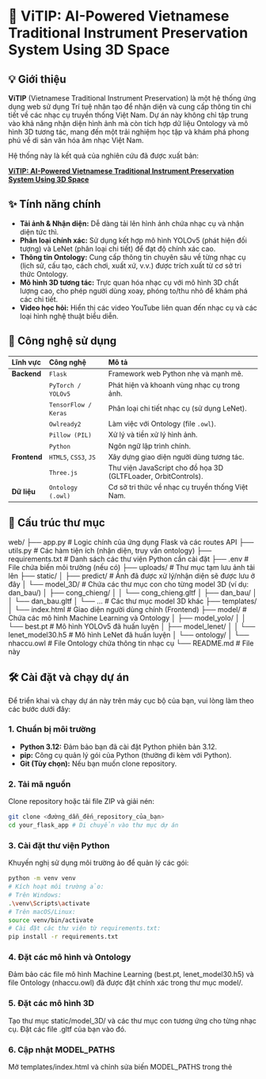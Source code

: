 # 🎼 ViTIP: AI-Powered Vietnamese Traditional Instrument Preservation System Using 3D Space

## 💡 Giới thiệu

**ViTIP** (Vietnamese Traditional Instrument Preservation) là một hệ thống ứng dụng web sử dụng Trí tuệ nhân tạo để nhận diện và cung cấp thông tin chi tiết về các nhạc cụ truyền thống Việt Nam. Dự án này không chỉ tập trung vào khả năng nhận diện hình ảnh mà còn tích hợp dữ liệu Ontology và mô hình 3D tương tác, mang đến một trải nghiệm học tập và khám phá phong phú về di sản văn hóa âm nhạc Việt Nam.

Hệ thống này là kết quả của nghiên cứu đã được xuất bản:

**[ViTIP: AI-Powered Vietnamese Traditional Instrument Preservation System Using 3D Space](https://link.springer.com/chapter/10.1007/978-3-031-60295-8_7)**

## ✨ Tính năng chính

* **Tải ảnh & Nhận diện:** Dễ dàng tải lên hình ảnh chứa nhạc cụ và nhận diện tức thì.
* **Phân loại chính xác:** Sử dụng kết hợp mô hình YOLOv5 (phát hiện đối tượng) và LeNet (phân loại chi tiết) để đạt độ chính xác cao.
* **Thông tin Ontology:** Cung cấp thông tin chuyên sâu về từng nhạc cụ (lịch sử, cấu tạo, cách chơi, xuất xứ, v.v.) được trích xuất từ cơ sở tri thức Ontology.
* **Mô hình 3D tương tác:** Trực quan hóa nhạc cụ với mô hình 3D chất lượng cao, cho phép người dùng xoay, phóng to/thu nhỏ để khám phá các chi tiết.
* **Video học hỏi:** Hiển thị các video YouTube liên quan đến nhạc cụ và các loại hình nghệ thuật biểu diễn.

## 🚀 Công nghệ sử dụng


| Lĩnh vực    | Công nghệ             | Mô tả                                      |
| :---------- | :-------------------- | :----------------------------------------- |
| **Backend** | `Flask`               | Framework web Python nhẹ và mạnh mẽ.         |
|             | `PyTorch / YOLOv5`    | Phát hiện và khoanh vùng nhạc cụ trong ảnh.  |
|             | `TensorFlow / Keras`  | Phân loại chi tiết nhạc cụ (sử dụng LeNet). |
|             | `Owlready2`           | Làm việc với Ontology (file `.owl`).        |
|             | `Pillow (PIL)`        | Xử lý và tiền xử lý hình ảnh.               |
|             | `Python`              | Ngôn ngữ lập trình chính.                   |
| **Frontend**| `HTML5`, `CSS3`, `JS` | Xây dựng giao diện người dùng tương tác.    |
|             | `Three.js`            | Thư viện JavaScript cho đồ họa 3D (GLTFLoader, OrbitControls). |
| **Dữ liệu** | `Ontology (.owl)`     | Cơ sở tri thức về nhạc cụ truyền thống Việt Nam. |

## 📁 Cấu trúc thư mục
web/
├── app.py                      # Logic chính của ứng dụng Flask và các routes API
├── utils.py                    # Các hàm tiện ích (nhận diện, truy vấn ontology)
├── requirements.txt            # Danh sách các thư viện Python cần cài đặt
├── .env                        # File chứa biến môi trường (nếu có)
├── uploads/                    # Thư mục tạm lưu ảnh tải lên
├── static/
│   ├── predict/                # Ảnh đã được xử lý/nhận diện sẽ được lưu ở đây
│   └── model_3D/               # Chứa các thư mục con cho từng model 3D (ví dụ: dan_bau/)
│       ├── cong_chieng/
│       │   └── cong_chieng.gltf
│       ├── dan_bau/
│       │   └── dan_bau.gltf
│       └── ...                 # Các thư mục model 3D khác
├── templates/
│   └── index.html              # Giao diện người dùng chính (Frontend)
├── model/                      # Chứa các mô hình Machine Learning và Ontology
│   ├── model_yolo/
│   │   └── best.pt             # Mô hình YOLOv5 đã huấn luyện
│   ├── model_lenet/
│   │   └── lenet_model30.h5    # Mô hình LeNet đã huấn luyện
│   └── ontology/
│       └── nhaccu.owl          # File Ontology chứa thông tin nhạc cụ
└── README.md                   # File này

## 🛠️ Cài đặt và chạy dự án

Để triển khai và chạy dự án này trên máy cục bộ của bạn, vui lòng làm theo các bước dưới đây:

### 1. Chuẩn bị môi trường

* **Python 3.12:** Đảm bảo bạn đã cài đặt Python phiên bản 3.12.
* **pip:** Công cụ quản lý gói của Python (thường đi kèm với Python).
* **Git (Tùy chọn):** Nếu bạn muốn clone repository.

### 2. Tải mã nguồn

Clone repository hoặc tải file ZIP và giải nén:

```bash
git clone <đường_dẫn_đến_repository_của_bạn>
cd your_flask_app # Di chuyển vào thư mục dự án
```

### 3. Cài đặt thư viện Python
Khuyến nghị sử dụng môi trường ảo để quản lý các gói:
```bash
python -m venv venv
# Kích hoạt môi trường ảo:
# Trên Windows:
.\venv\Scripts\activate
# Trên macOS/Linux:
source venv/bin/activate
# Cài đặt các thư viện từ requirements.txt:
pip install -r requirements.txt
```

### 4. Đặt các mô hình và Ontology
Đảm bảo các file mô hình Machine Learning (best.pt, lenet_model30.h5) và file Ontology (nhaccu.owl) đã được đặt chính xác trong thư mục model/.

### 5. Đặt các mô hình 3D
Tạo thư mục static/model_3D/ và các thư mục con tương ứng cho từng nhạc cụ. Đặt các file .gltf của bạn vào đó.

### 6. Cập nhật MODEL_PATHS
Mở templates/index.html và chỉnh sửa biến MODEL_PATHS trong thẻ <script> để khớp với tên lớp nhạc cụ và đường dẫn tới file .gltf của bạn. Để trống chuỗi ('') nếu không có mô hình 3D cho nhạc cụ đó.
```bash
const MODEL_PATHS = {
    'cong_chieng': '/static/model_3D/cong_chieng/cong_chieng.gltf',
    'dan_bau': '/static/model_3D/dan_bau/dan_bau.gltf',
    'dan_co': '/static/model_3D/dan_co/dan_co.gltf',
    'dan_da': '/static/model_3D/dan_da/dan_da.glt
    'dan_day': '', // Ví dụ: Chưa có model cho Đàn đáy
    // ... các ánh xạ khác
};
```

### 7. Chạy ứng dụng
```bash
python app.py
```
Ứng dụng sẽ bắt đầu chạy trên http://127.0.0.1:5000/. Mở trình duyệt và truy cập địa chỉ này để bắt đầu sử dụng hệ thống.

## ✍️ Hướng dẫn sử dụng
Truy cập ứng dụng: Mở trình duyệt và truy cập http://127.0.0.1:5000/.
Tải ảnh lên: Nhấp vào nút "Chọn ảnh" và chọn một hình ảnh chứa nhạc cụ truyền thống Việt Nam.
Nhận diện: Nhấn nút "Tải lên & Nhận diện". Hệ thống sẽ xử lý và hiển thị kết quả.
Khám phá kết quả:
Xem ảnh đã được nhận diện với các hộp giới hạn và tên nhạc cụ.
Đọc thông tin chi tiết về nhạc cụ từ Ontology.
Tương tác với mô hình 3D (nếu có): dùng chuột để xoay, kéo, và cuộn để phóng to/thu nhỏ.
Xem các video liên quan để hiểu sâu hơn về nhạc cụ và các loại hình nghệ thuật liên quan.
## Demo hệ thống

<div style="display: flex; flex-direction: column;  justify-content: center; align-content: center; align-items: center; gap: 10px; ">
    <img src="images/upload_image.png" alt="Giao diện hệ thống - Đàn Nguyệt" style="border-radius: 8px;">
    <img src="images/detect_info.png" alt="Ví dụ mô hình 3D hoặc kết quả dự đoán" style=" border-radius: 8px;">
    <img src="images/detect_info2.png" alt="Ví dụ mô hình 3D hoặc kết quả dự đoán" style=" border-radius: 8px;">
</div>


## ⚙️ Tùy chỉnh & Phát triển

Mở rộng nhạc cụ: Huấn luyện thêm các mô hình ML với dữ liệu mới, cập nhật Ontology và thêm các mô hình 3D tương ứng.
Cải thiện UI/UX: Tùy chỉnh file index.html và CSS để nâng cao trải nghiệm người dùng.
Tối ưu hóa hiệu suất: Sử dụng các công cụ như gltf-pipeline để nén và tối ưu hóa các mô hình 3D.

## 🤝 Đóng góp

Mọi đóng góp để cải thiện dự án đều được chào đón! Vui lòng tạo một Issue hoặc Pull Request trên GitHub.

## Tác giả

- [@truongthanhma](https://github.com/truongthanhma)
- [@hieu10-06](https://github.com/hieu10-06)
- [@Michael-Ngn](https://github.com/Michael-Ngn)
- [@imxuan03](https://github.com/imxuan03)


